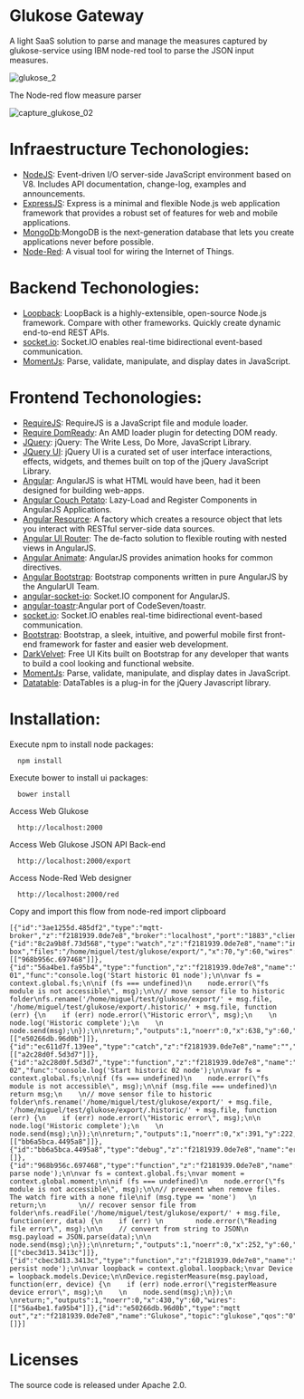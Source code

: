 # Glukose Gateway

A light SaaS solution to parse and manage the measures captured by glukose-service using IBM node-red tool to parse the JSON input measures.

![glukose_2](https://cloud.githubusercontent.com/assets/1216181/13421902/9000ee1e-df91-11e5-9011-d8d80994b479.png)

The Node-red flow measure parser

![capture_glukose_02](https://cloud.githubusercontent.com/assets/1216181/13285545/78ecceb8-dafb-11e5-8044-b4c04623b7f4.png)

# Infraestructure Techonologies:

- [NodeJS](https://nodejs.org/): Event-driven I/O server-side JavaScript environment based on V8. Includes API documentation, change-log, examples and announcements.
- [ExpressJS](http://expressjs.com): Express is a minimal and flexible Node.js web application framework that provides a robust set of features for web and mobile applications.
- [MongoDb](https://www.mongodb.org/):MongoDB is the next-generation database that lets you create applications never before possible.
- [Node-Red](http://nodered.org/): A visual tool for wiring the Internet of Things.

# Backend Techonologies:

- [Loopback](https://strongloop.com/): LoopBack is a highly-extensible, open-source Node.js framework. Compare with other frameworks. Quickly create dynamic end-to-end REST APIs.
- [socket.io](http://socket.io/): Socket.IO enables real-time bidirectional event-based communication.
- [MomentJs](http://momentjs.com/): Parse, validate, manipulate, and display dates in JavaScript.

# Frontend Techonologies:

- [RequireJS](http://requirejs.org/): RequireJS is a JavaScript file and module loader.
- [Require DomReady](https://github.com/requirejs/domReady): An AMD loader plugin for detecting DOM ready.
- [JQuery](https://jquery.com): jQuery: The Write Less, Do More, JavaScript Library.
- [JQuery UI](https://jqueryui.com/): jQuery UI is a curated set of user interface interactions, effects, widgets, and themes built on top of the jQuery JavaScript Library.
- [Angular](https://angularjs.org): AngularJS is what HTML would have been, had it been designed for building web-apps.
- [Angular Couch Potato](https://github.com/laurelnaiad/angular-couch-potato): Lazy-Load and Register Components in AngularJS Applications.
- [Angular Resource](https://github.com/angular/bower-angular-resource): A factory which creates a resource object that lets you interact with RESTful server-side data sources.
- [Angular UI Router](https://github.com/angular-ui/ui-router): The de-facto solution to flexible routing with nested views in AngularJS.
- [Angular Animate](https://angularjs.org): AngularJS provides animation hooks for common directives.
- [Angular Bootstrap](https://angular-ui.github.io/bootstrap/): Bootstrap components written in pure AngularJS by the AngularUI Team.
- [angular-socket-io](https://github.com/btford/angular-socket-io): Socket.IO component for AngularJS.
- [angular-toastr](https://github.com/Foxandxss/angular-toastr):Angular port of CodeSeven/toastr.
- [socket.io](http://socket.io/): Socket.IO enables real-time bidirectional event-based communication.
- [Bootstrap](http://getbootstrap.com/): Bootstrap, a sleek, intuitive, and powerful mobile first front-end framework for faster and easier web development.
- [DarkVelvet](http://pixelkit.com/): Free UI Kits built on Bootstrap for any developer that wants to build a cool looking and functional website.
- [MomentJs](http://momentjs.com/): Parse, validate, manipulate, and display dates in JavaScript.
- [Datatable](https://datatables.net/): DataTables is a plug-in for the jQuery Javascript library.

# Installation:

Execute npm to install node packages:
```
  npm install
```

Execute bower to install ui packages:
```
  bower install
```

Access Web Glukose
```
  http://localhost:2000
```

Access Web Glukose JSON API Back-end
```
  http://localhost:2000/export
```

Access Node-Red Web designer
```
  http://localhost:2000/red
```

Copy and import this flow from node-red import clipboard
```
[{"id":"3ae1255d.485df2","type":"mqtt-broker","z":"f2181939.0de7e8","broker":"localhost","port":"1883","clientid":"","usetls":false,"verifyservercert":true,"compatmode":true,"keepalive":"60","cleansession":true,"willTopic":"","willQos":"0","willRetain":null,"willPayload":"","birthTopic":"","birthQos":"0","birthRetain":null,"birthPayload":""},{"id":"8c2a9b8f.73d568","type":"watch","z":"f2181939.0de7e8","name":"in-box","files":"/home/miguel/test/glukose/export/","x":70,"y":60,"wires":[["968b956c.697468"]]},{"id":"56a4be1.fa95b4","type":"function","z":"f2181939.0de7e8","name":"historic 01","func":"console.log('Start historic 01 node');\n\nvar fs = context.global.fs;\n\nif (fs === undefined)\n    node.error(\"fs module is not accessible\", msg);\n\n// move sensor file to historic folder\nfs.rename('/home/miguel/test/glukose/export/' + msg.file, '/home/miguel/test/glukose/export/.historic/' + msg.file, function (err) {\n    if (err) node.error(\"Historic error\", msg);\n    \n    node.log('Historic complete');\n    \n    node.send(msg);\n});\n\nreturn;","outputs":1,"noerr":0,"x":638,"y":60,"wires":[["e50266db.96d0b"]]},{"id":"ec611d7f.139ee","type":"catch","z":"f2181939.0de7e8","name":"","scope":null,"x":190,"y":222,"wires":[["a2c28d0f.5d3d7"]]},{"id":"a2c28d0f.5d3d7","type":"function","z":"f2181939.0de7e8","name":"historic 02","func":"console.log('Start historic 02 node');\n\nvar fs = context.global.fs;\n\nif (fs === undefined)\n    node.error(\"fs module is not accessible\", msg);\n\nif (msg.file === undefined)\n    return msg;\n    \n// move sensor file to historic folder\nfs.rename('/home/miguel/test/glukose/export/' + msg.file, '/home/miguel/test/glukose/export/.historic/' + msg.file, function (err) {\n    if (err) node.error(\"Historic error\", msg);\n\n    node.log('Historic complete');\n    \n    node.send(msg);\n});\n\nreturn;","outputs":1,"noerr":0,"x":391,"y":222,"wires":[["bb6a5bca.4495a8"]]},{"id":"bb6a5bca.4495a8","type":"debug","z":"f2181939.0de7e8","name":"error","active":true,"console":"false","complete":"payload","x":610,"y":222,"wires":[]},{"id":"968b956c.697468","type":"function","z":"f2181939.0de7e8","name":"parse","func":"console.log('Start parse node');\n\nvar fs = context.global.fs;\nvar moment = context.global.moment;\n\nif (fs === undefined)\n    node.error(\"fs module is not accessible\", msg);\n\n// preveent when remove files. The watch fire with a none file\nif (msg.type == 'none')   \n    return;\n        \n// recover sensor file from folder\nfs.readFile('/home/miguel/test/glukose/export/' + msg.file, function(err, data) {\n    if (err) \n        node.error(\"Reading file error\", msg);\n\n    // convert from string to JSON\n    msg.payload = JSON.parse(data);\n\n    node.send(msg);\n});\n\nreturn;","outputs":1,"noerr":0,"x":252,"y":60,"wires":[["cbec3d13.3413c"]]},{"id":"cbec3d13.3413c","type":"function","z":"f2181939.0de7e8","name":"persist","func":"console.log('Start persist node');\n\nvar loopback = context.global.loopback;\nvar Device = loopback.models.Device;\n\nDevice.registerMeasure(msg.payload, function(err, device) {\n    if (err) node.error(\"registerMeasure device error\", msg);\n    \n    node.send(msg);\n});\n    \nreturn;","outputs":1,"noerr":0,"x":430,"y":60,"wires":[["56a4be1.fa95b4"]]},{"id":"e50266db.96d0b","type":"mqtt out","z":"f2181939.0de7e8","name":"Glukose","topic":"glukose","qos":"0","retain":"false","broker":"3ae1255d.485df2","x":824,"y":60,"wires":[]}]
```

# Licenses
The source code is released under Apache 2.0.
